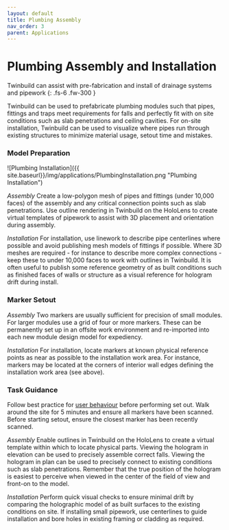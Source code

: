 ```yaml
---
layout: default
title: Plumbing Assembly
nav_order: 3
parent: Applications
---
```


# Plumbing Assembly and Installation

Twinbuild can assist with pre-fabrication and install of drainage systems and pipework
{: .fs-6 .fw-300 }

Twinbuild can be used to prefabricate plumbing modules such that pipes, fittings and traps meet requirements for falls and perfectly fit with on site conditions such as slab penetrations and ceiling cavities. For on-site installation, Twinbuild can be used to visualize where pipes run through existing structures to minimize material usage, setout time and mistakes.

### Model Preparation

![Plumbing Installation]({{ site.baseurl}}/img/applications/PlumbingInstallation.png "Plumbing Installation")

_Assembly_ Create a low-polygon mesh of pipes and fittings (under 10,000 faces) of the assembly and any critical connection points such as slab penetrations. Use outline rendering in Twinbuild on the HoloLens to create virtual templates of pipework to assist with 3D placement and orientation during assembly.

_Installation_ For installation, use linework to describe pipe centerlines where possible and avoid publishing mesh models of fittings if possible. Where 3D meshes are required - for instance to describe more complex connections - keep these to under 10,000 faces to work with outlines in Twinbuild. It is often useful to publish some reference geometry of as built conditions such as finished faces of walls or structure as a visual reference for hologram drift during install.

### Marker Setout

_Assembly_ Two markers are usually sufficient for precision of small modules. For larger modules use a grid of four or more markers. These can be permanently set up in an offsite work environment and re-imported into each new module design model for expediency.

_Installation_ For installation, locate markers at known physical reference points as near as possible to the installation work area. For instance, markers may be located at the corners of interior wall edges defining the installation work area (see above).

### Task Guidance

Follow best practice for [user behaviour]({{site.baseurl}}/hololens-precision/user-behaviour) before performing set out. Walk around the site for 5 minutes and ensure all markers have been scanned. Before starting setout, ensure the closest marker has been recently scanned.

_Assembly_ Enable outlines in Twinbuild on the HoloLens to create a virtual template within which to locate physical parts. Viewing the hologram in elevation can be used to precisely assemble correct falls. Viewing the hologram in plan can be used to precisely connect to existing conditions such as slab penetrations. Remember that the true position of the hologram is easiest to perceive when viewed in the center of the field of view and front-on to the model.

_Installation_ Perform quick visual checks to ensure minimal drift by comparing the holographic model of as built surfaces to the existing conditions on site. If installing small pipework, use centerlines to guide installation and bore holes in existing framing or cladding as required.
